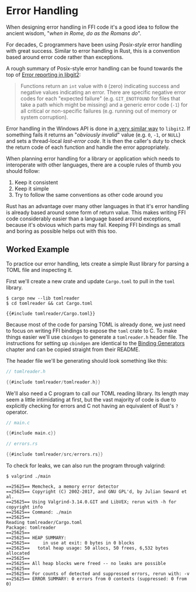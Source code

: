 # Error Handling

When designing error handling in FFI code it's a good idea to follow the ancient
wisdom, "*when in Rome, do as the Romans do*".

For decades, C programmers have been using *Posix-style* error handling with
great success. Similar to error handling in Rust, this is a convention based
around error code rather than exceptions.

A rough summary of Posix-style error handling can be found towards the top of
[Error reporting in libgit2]:

> Functions return an `int` value with `0` (zero) indicating success and
> negative values indicating an error. There are specific negative error codes
> for each "expected failure" (e.g. `GIT_ENOTFOUND` for files that take a path
> which might be missing) and a generic error code (`-1`) for all critical or
> non-specific failures (e.g. running out of memory or system corruption).

Error handling in the Windows API is done in [a very similar way][winapi] to
`libgit2`. If something fails it returns an "*obviously invalid*" value (e.g.
`0`, `-1`, or `NULL`) and sets a thread-local *last-error code*. It is then the
caller's duty to check the return code of each function and handle the error
appropriately.

When planning error handling for a library or application which needs to
interoperate with other languages, there are a couple rules of thumb you should
follow:

1. Keep it consistent
2. Keep it simple
3. Try to follow the same conventions as other code around you

Rust has an advantage over many other languages in that it's error handling is
already based around some form of return value. This makes writing FFI code
considerably easier than a language based around exceptions, because it's
obvious which parts may fail. Keeping FFI bindings as small and boring as
possible helps out with this too.

## Worked Example

To practice our error handling, lets create a simple Rust library for parsing a
TOML file and inspecting it.

First we'll create a new crate and update `Cargo.toml` to pull in the `toml`
library.

```console
$ cargo new --lib tomlreader
$ cd tomlreader && cat Cargo.toml

{{#include tomlreader/Cargo.toml}}
```

Because most of the code for parsing TOML is already done, we just need to focus
on writing FFI bindings to expose the `toml` crate to C. To make things easier
we'll use `cbindgen` to generate a `tomlreader.h` header file. The instructions
for setting up `cbindgen` are identical to the [Binding Generators] chapter and
can be copied straight from their README.

The header file we'll be generating should look something like this:

```c
// tomlreader.h

{{#include tomlreader/tomlreader.h}}
```

We'll also need a C program to call our TOML reading library. Its length may
seem a little intimidating at first, but the vast majority of code is due to
explicitly checking for errors and C not having an equivalent of Rust's `?`
operator.

```c
// main.c

{{#include main.c}}
```

```rust
// errors.rs

{{#include tomlreader/src/errors.rs}}
```

To check for leaks, we can also run the program through valgrind:

```console
$ valgrind ./main

==25625== Memcheck, a memory error detector
==25625== Copyright (C) 2002-2017, and GNU GPL'd, by Julian Seward et al.
==25625== Using Valgrind-3.14.0.GIT and LibVEX; rerun with -h for copyright info
==25625== Command: ./main
==25625==
Reading tomlreader/Cargo.toml
Package: tomlreader
==25625==
==25625== HEAP SUMMARY:
==25625==     in use at exit: 0 bytes in 0 blocks
==25625==   total heap usage: 50 allocs, 50 frees, 6,532 bytes allocated
==25625==
==25625== All heap blocks were freed -- no leaks are possible
==25625==
==25625== For counts of detected and suppressed errors, rerun with: -v
==25625== ERROR SUMMARY: 0 errors from 0 contexts (suppressed: 0 from 0)
```

[ffi_helpers]: https://crates.io/crates/ffi_helpers
[libgit2]: https://github.com/libgit2/libgit2/blob/master/docs/error-handling.md
[Error reporting in libgit2]: https://github.com/libgit2/libgit2/blob/master/docs/error-handling.md
[winapi]: https://docs.microsoft.com/en-au/windows/desktop/Debug/last-error-code
[Binding Generators]: ../binding-generators/index.md
